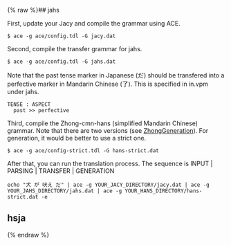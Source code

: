 {% raw %}## jahs

First, update your Jacy and compile the grammar using ACE.

    $ ace -g ace/config.tdl -G jacy.dat

Second, compile the transfer grammar for jahs.

    $ ace -g ace/config.tdl -G jahs.dat

Note that the past tense marker in Japanese (だ) should be transfered
into a perfective marker in Mandarin Chinese (了). This is specified in
in.vpm under jahs.

    TENSE : ASPECT
      past >> perfective

Third, compile the Zhong-cmn-hans (simplified Mandarin Chinese) grammar.
Note that there are two versions (see
[ZhongGeneration](../ZhongGeneration)). For generation, it would be better
to use a strict one.

    $ ace -g ace/config-strict.tdl -G hans-strict.dat

After that, you can run the translation process. The sequence is INPUT
\| PARSING \| TRANSFER \| GENERATION

    echo "犬 が 吠え だ" | ace -g YOUR_JACY_DIRECTORY/jacy.dat | ace -g YOUR_JAHS_DIRECTORY/jahs.dat | ace -g YOUR_HANS_DIRECTORY/hans-strict.dat -e

## hsja
<update date omitted for speed>{% endraw %}
